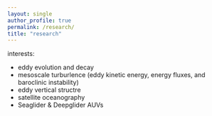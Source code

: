 ```yaml
---
layout: single
author_profile: true
permalink: /research/
title: "research"
---
```


interests:
- eddy evolution and decay
- mesoscale turburlence (eddy kinetic energy, energy fluxes, and baroclinic instability)
- eddy vertical structre 
- satellite oceanography 
- Seaglider & Deepglider AUVs
